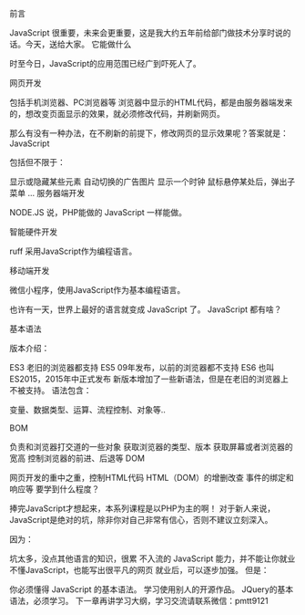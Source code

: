 前言

JavaScript 很重要，未来会更重要，这是我大约五年前给部门做技术分享时说的话。今天，送给大家。
它能做什么

时至今日，JavaScript的应用范围已经广到吓死人了。

网页开发

包括手机浏览器、PC浏览器等
浏览器中显示的HTML代码，都是由服务器端发来的，想改变页面显示的效果，就必须修改代码，并刷新网页。

那么有没有一种办法，在不刷新的前提下，修改网页的显示效果呢？答案就是：JavaScript

包括但不限于：

显示或隐藏某些元素
自动切换的广告图片
显示一个时钟
鼠标悬停某处后，弹出子菜单
...
服务器端开发

NODE.JS 说，PHP能做的 JavaScript 一样能做。

智能硬件开发

ruff 采用JavaScript作为编程语言。

移动端开发

微信小程序，使用JavaScript作为基本编程语言。

也许有一天，世界上最好的语言就变成 JavaScript 了。
JavaScript 都有啥？

基本语法

版本介绍：

ES3 老旧的浏览器都支持
ES5 09年发布，以前的浏览器都不支持
ES6 也叫ES2015，2015年中正式发布
新版本增加了一些新语法，但是在老旧的浏览器上不被支持。
语法包含：

变量、数据类型、运算、流程控制、对象等..

BOM

负责和浏览器打交道的一些对象
获取浏览器的类型、版本
获取屏幕或者浏览器的宽高
控制浏览器的前进、后退等
DOM

网页开发的重中之重，控制HTML代码
HTML（DOM）的增删改查
事件的绑定和响应等
要学到什么程度？

捧完JavaScript才想起来，本系列课程是以PHP为主的啊！
对于新人来说，JavaScript是绝对的坑，除非你对自己非常有信心，否则不建议立刻深入。

因为：

坑太多，没点其他语言的知识，很累
不入流的 JavaScript 能力，并不能让你就业
不懂JavaScript，也能写出很平凡的网页
就业后，可以逐步加强。
但是：

你必须懂得 JavaScript 的基本语法。
学习使用别人的开源作品。
JQuery的基本语法，必须学习。
下一章再讲学习大纲，学习交流请联系微信：pmtt9121
